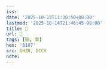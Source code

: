 ```yaml
---
ivs:
date: '2025-10-13T11:30:50+08:00'
lastmod: '2025-10-14T21:46:45-08:00'
title: 󰧕
url: 󰧕
tags: [脇, 脅]
hex: '8107'
src: GHZR, DCCV
note:
---
```

